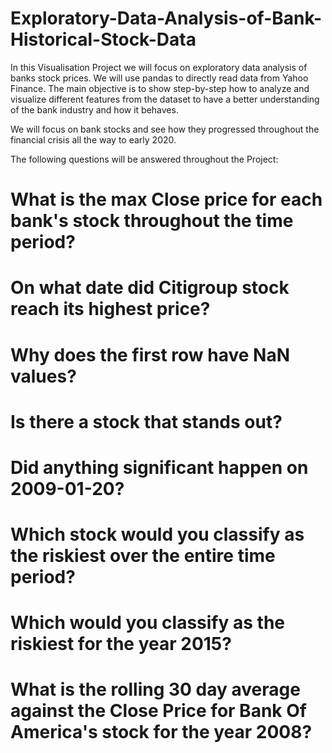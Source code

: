 # Exploratory-Data-Analysis-of-Bank-Historical-Stock-Data
In this Visualisation Project we will focus on exploratory data analysis of banks stock prices. We will use pandas to directly read data from Yahoo Finance. The main objective is to show step-by-step how to analyze and visualize different features from the dataset to have a better understanding of the bank industry and how it behaves.

We will focus on bank stocks and see how they progressed throughout the financial crisis all the way to early 2020.

The following questions will be answered throughout the Project:

# What is the max Close price for each bank's stock throughout the time period?
# On what date did Citigroup stock reach its highest price?
# Why does the first row have NaN values?
# Is there a stock that stands out?
# Did anything significant happen on 2009-01-20?
# Which stock would you classify as the riskiest over the entire time period?
# Which would you classify as the riskiest for the year 2015?
# What is the rolling 30 day average against the Close Price for Bank Of America's stock for the year 2008?

